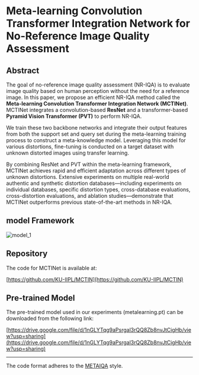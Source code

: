 # Meta-learning Convolution Transformer Integration Network for No-Reference Image Quality Assessment

## Abstract

The goal of no-reference image quality assessment (NR-IQA) is to evaluate image quality based on human perception without the need for a reference image. In this paper, we propose an efficient NR-IQA method called the **Meta-learning Convolution Transformer Integration Network (MCTINet)**. MCTINet integrates a convolution-based **ResNet** and a transformer-based **Pyramid Vision Transformer (PVT)** to perform NR-IQA.

We train these two backbone networks and integrate their output features from both the support set and query set during the meta-learning training process to construct a meta-knowledge model. Leveraging this model for various distortions, fine-tuning is conducted on a target dataset with unknown distorted images using transfer learning.

By combining ResNet and PVT within the meta-learning framework, MCTINet achieves rapid and efficient adaptation across different types of unknown distortions. Extensive experiments on multiple real-world authentic and synthetic distortion databases—including experiments on individual databases, specific distortion types, cross-database evaluations, cross-distortion evaluations, and ablation studies—demonstrate that MCTINet outperforms previous state-of-the-art methods in NR-IQA.

## model Framework
![model_1](https://github.com/user-attachments/assets/efdd511f-7eac-4f2b-9f75-9f916a4cfe6e)

## Repository

The code for MCTINet is available at:

[https://github.com/KU-IIPL/MCTIN](https://github.com/KU-IIPL/MCTIN)

## Pre-trained Model

The pre-trained model used in our experiments (metalearning.pt) can be downloaded from the following link:

[https://drive.google.com/file/d/1nGLYTqg9aPsrgal3rQQ8Zb8nvJtCigHb/view?usp=sharing](https://drive.google.com/file/d/1nGLYTqg9aPsrgal3rQQ8Zb8nvJtCigHb/view?usp=sharing)

---


The code format adheres to the [METAIQA](https://github.com/zhuhancheng/MetaIQA) style.


